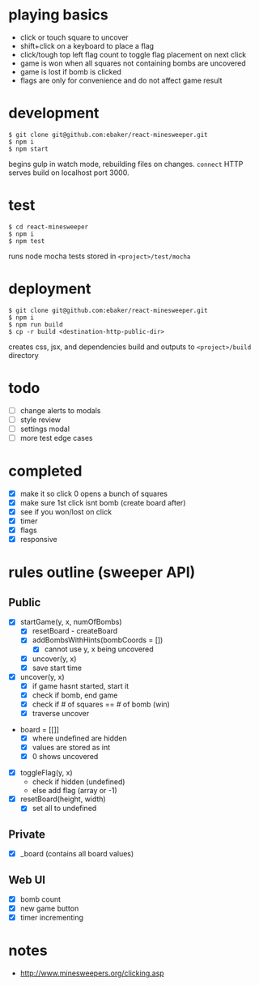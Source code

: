 # playing basics
 - click or touch square to uncover
 - shift+click on a keyboard to place a flag
 - click/tough top left flag count to toggle flag placement on next click
 - game is won when all squares not containing bombs are uncovered
 - game is lost if bomb is clicked
 - flags are only for convenience and do not affect game result
 
# development

```
$ git clone git@github.com:ebaker/react-minesweeper.git
$ npm i
$ npm start
```

begins gulp in watch mode, rebuilding files on changes. `connect` HTTP serves build on localhost port 3000.

# test

```
$ cd react-minesweeper
$ npm i
$ npm test
```

runs node mocha tests stored in `<project>/test/mocha`

# deployment

```
$ git clone git@github.com:ebaker/react-minesweeper.git
$ npm i
$ npm run build
$ cp -r build <destination-http-public-dir>
```

creates css, jsx, and dependencies build and outputs to `<project>/build` directory

# todo
 - [ ] change alerts to modals
 - [ ] style review
 - [ ] settings modal
 - [ ] more test edge cases

# completed
 - [x] make it so click 0 opens a bunch of squares
 - [x] make sure 1st click isnt bomb (create board after)
 - [x] see if you won/lost on click
 - [x] timer
 - [x] flags
 - [x] responsive

# rules outline (sweeper API)
## Public
 - [x] startGame(y, x, numOfBombs)
   - [x] resetBoard - createBoard
   - [x] addBombsWithHints(bombCoords = [])
     - [x] cannot use y, x being uncovered
   - [x] uncover(y, x)
   - [x] save start time
 - [x] uncover(y, x)
   - [x] if game hasnt started, start it
   - [x] check if bomb, end game
   - [x] check if # of squares == # of bomb (win)
   - [x] traverse uncover
 - board = [[]]
   - [x] where undefined are hidden
   - [x] values are stored as int
   - [x] 0 shows uncovered
 - [x] toggleFlag(y, x)
   - check if hidden (undefined)
   - else add flag (array or -1)
 - [x] resetBoard(height, width)
   - [x] set all to undefined
## Private
 - [x] _board (contains all board values)
## Web UI
 - [x] bomb count
 - [x] new game button
 - [x] timer incrementing

# notes
 - http://www.minesweepers.org/clicking.asp
